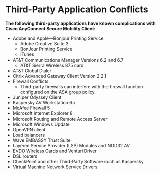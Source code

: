 # Third-Party Application Conflicts

**The following third-party applications have known complications with Cisco AnyConnect Secure Mobility Client:**
- Adobe and Apple—Bonjour Printing Service 
  - Adobe Creative Suite 3
  - BonJour Printing Service
  - iTunes
- AT&T Communications Manager Versions 6.2 and 6.7 
  - AT&T Sierra Wireless 875 card
- AT&T Global Dialer
- Citrix Advanced Gateway Client Version 2.2.1
- Firewall Conflicts 
  - Third-party firewalls can interfere with the firewall function configured on the ASA group policy.
- Juniper Odyssey Client
- Kaspersky AV Workstation 6.x
- McAfee Firewall 5
- Microsoft Internet Explorer 8
- Microsoft Routing and Remote Access Server
- Microsoft Windows Update
- OpenVPN client
- Load balancers
- Wave EMBASSY Trust Suite
- Layered Service Provider (LSP) Modules and NOD32 AV
- EVDO Wireless Cards and Venturi Driver
- DSL routers
- CheckPoint and other Third-Party Software such as Kaspersky
- Virtual Machine Network Service Drivers
